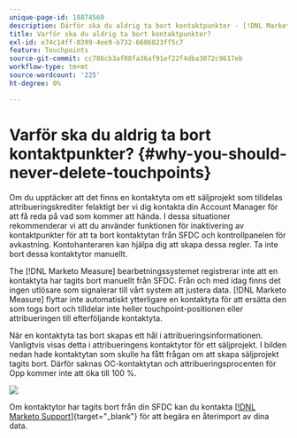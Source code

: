 ```yaml
---
unique-page-id: 18874560
description: Därför ska du aldrig ta bort kontaktpunkter - [!DNL Marketo Measure] - Produktdokumentation
title: Varför ska du aldrig ta bort kontaktpunkter?
exl-id: e74c14ff-0399-4ee9-b732-6686823ff5c7
feature: Touchpoints
source-git-commit: cc786cb3af08fa36af91ef22f4dba3072c9617eb
workflow-type: tm+mt
source-wordcount: '225'
ht-degree: 0%

---
```


# Varför ska du aldrig ta bort kontaktpunkter? {#why-you-should-never-delete-touchpoints}

Om du upptäcker att det finns en kontaktyta om ett säljprojekt som tilldelas attribueringskrediter felaktigt ber vi dig kontakta din Account Manager för att få reda på vad som kommer att hända. I dessa situationer rekommenderar vi att du använder funktionen för inaktivering av kontaktpunkter för att ta bort kontaktytan från SFDC och kontrollpanelen för avkastning. Kontohanteraren kan hjälpa dig att skapa dessa regler. Ta inte bort dessa kontaktytor manuellt.

The [!DNL Marketo Measure] bearbetningssystemet registrerar inte att en kontaktyta har tagits bort manuellt från SFDC. Från och med idag finns det ingen utlösare som signalerar till vårt system att justera data. [!DNL Marketo Measure] flyttar inte automatiskt ytterligare en kontaktyta för att ersätta den som togs bort och tilldelar inte heller touchpoint-positionen eller attribueringen till efterföljande kontaktyta.

När en kontaktyta tas bort skapas ett hål i attribueringsinformationen. Vanligtvis visas detta i attribueringens kontaktytor för ett säljprojekt. I bilden nedan hade kontaktytan som skulle ha fått frågan om att skapa säljprojekt tagits bort. Därför saknas OC-kontaktytan och attribueringsprocenten för Opp kommer inte att öka till 100 %.

![](assets/1.png)

Om kontaktytor har tagits bort från din SFDC kan du kontakta [[!DNL Marketo Support]](https://nation.marketo.com/t5/support/ct-p/Support){target="_blank"} för att begära en återimport av dina data.
